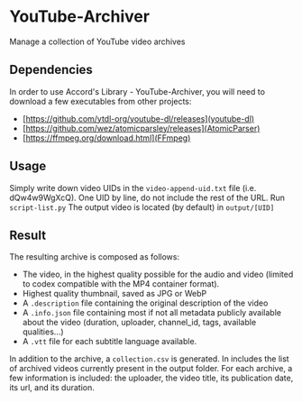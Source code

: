 # YouTube-Archiver
Manage a collection of YouTube video archives

## Dependencies
In order to use Accord's Library - YouTube-Archiver, you will need to download a few executables from other projects:
-  [https://github.com/ytdl-org/youtube-dl/releases](youtube-dl)
-  [https://github.com/wez/atomicparsley/releases](AtomicParser)
-  [https://ffmpeg.org/download.html](FFmpeg)

## Usage
Simply write down video UIDs in the `video-append-uid.txt` file (i.e. dQw4w9WgXcQ). One UID by line, do not include the rest of the URL.
Run `script-list.py`
The output video is located (by default) in `output/[UID]`

## Result
The resulting archive is composed as follows:
- The video, in the highest quality possible for the audio and video (limited to codex compatible with the MP4 container format).
- Highest quality thumbnail, saved as JPG or WebP
- A `.description` file containing the original description of the video
- A `.info.json` file containing most if not all metadata publicly available about the video (duration, uploader, channel_id, tags, available qualities...)
- A `.vtt` file for each subtitle language available.

In addition to the archive, a `collection.csv` is generated. In includes the list of archived videos currently present in the output folder. For each archive, a few information is included: the uploader, the video title, its publication date, its url, and its duration. 
